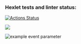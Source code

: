 ### Hexlet tests and linter status:
[![Actions Status](https://github.com/yury-bor/frontend-project-lvl1/workflows/hexlet-check/badge.svg)](https://github.com/yury-bor/frontend-project-lvl1/actions)

<a href="https://codeclimate.com/github/codeclimate/codeclimate/maintainability"><img src="https://api.codeclimate.com/v1/badges/a99a88d28ad37a79dbf6/maintainability" /></a>

![example event parameter](https://github.com/yury-bor/frontend-project-lvl1/actions/workflows/linter.yml/badge.svg?event=push)
